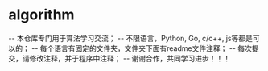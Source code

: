 # algorithm
--  本仓库专门用于算法学习交流；
--  不限语言，Python, Go, c/c++, js等都是可以的；
--  每个语言有固定的文件夹，文件夹下面有readme文件注释；
--  每次提交，请修改注释，并于程序中注释；
--  谢谢合作，共同学习进步！！！
